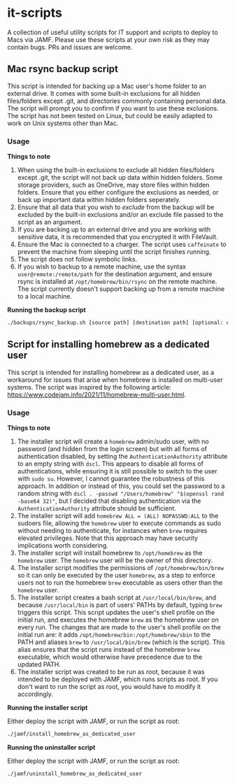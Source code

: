# it-scripts

A collection of useful utility scripts for IT support and scripts to deploy to Macs via JAMF. Please use these scripts at your own risk as they may contain bugs. PRs and issues are welcome.

## Mac rsync backup script

This script is intended for backing up a Mac user's home folder to an external drive. It comes with some built-in exclusions for all hidden files/folders except .git, and directories commonly containing personal data. The script will prompt you to confirm if you want to use these exclusions. The script has not been tested on Linux, but could be easily adapted to work on Unix systems other than Mac.

### Usage

**Things to note**

1. When using the built-in exclusions to exclude all hidden files/folders except .git, the script will not back up data within hidden folders. Some storage providers, such as OneDrive, may store files within hidden folders. Ensure that you either configure the exclusions as needed, or back up important data within hidden folders seperately.
1. Ensure that all data that you wish to *exclude* from the backup will be excluded by the built-in exclusions and/or an exclude file passed to the script as an argument.
1. If you are backing up to an external drive and you are working with sensitive data, it is recommended that you encrypted it with FileVault.
1. Ensure the Mac is connected to a charger. The script uses `caffeinate` to prevent the machine from sleeping until the script finishes running.
1. The script does not follow symbolic links.
1. If you wish to backup to a remote machine, use the syntax `user@remote:/remote/path` for the destination argument, and ensure rsync is installed at `/opt/homebrew/bin/rsync` on the remote machine. The script currently doesn't support backing up from a remote machine to a local machine.

**Running the backup script**

```sh
./backups/rsync_backup.sh [source path] [destination path] [optional: exclude file]
```

## Script for installing homebrew as a dedicated user

This script is intended for installing homebrew as a dedicated user, as a workaround for issues that arise when homebrew is installed on multi-user systems. The script was inspired by the following article: https://www.codejam.info/2021/11/homebrew-multi-user.html.

### Usage

**Things to note**

1. The installer script will create a `homebrew` admin/sudo user, with no password (and hidden from the login screen) but with all forms of authentication disabled, by setting the `AuthenticationAuthority` attribute to an empty string with `dscl`. This appears to disable all forms of authentications, while ensuring it is still possible to switch to the user with `sudo su`. However, I cannot guarantee the robustness of this approach. In addition or instead of this, you could set the password to a random string with `dscl . -passwd "/Users/homebrew" "$(openssl rand -base64 32)"`, but I decided that disabling authentication via the `AuthenticationAuthority` attribute should be sufficient.
1. The installer script will add `homebrew ALL = (ALL) NOPASSWD:ALL` to the sudoers file, allowing the `homebrew` user to execute commands as sudo without needing to authenticate, for instances when `brew` requires elevated privileges. Note that this approach may have security implications worth considering.
1. The installer script will install homebrew to `/opt/homebrew` as the `homebrew` user. The `homebrew` user will be the owner of this directory.
1. The installer script modifies the permissions of `/opt/homebrew/bin/brew` so it can only be executed by the user `homebrew`, as a step to enforce users not to run the homebrew `brew` executable as users other than the `homebrew` user.
1. The installer script creates a bash script at `/usr/local/bin/brew`, and because `/usr/local/bin` is part of users' PATHs by default, typing `brew` triggers this script. This script updates the user's shell profile on the initial run, and executes the homebrew `brew` as the homebrew user on every run. The changes that are made to the user's shell profile on the initial run are: it adds `/opt/homebrew/bin:/opt/homebrew/sbin` to the PATH and aliases `brew` to `/usr/local/bin/brew` (which is the script). This alias ensures that the script runs instead of the homebrew `brew` executable, which would otherwise have precedence due to the updated PATH.
1. The installer script was created to be run as root, because it was intended to be deployed with JAMF, which runs scripts as root. If you don't want to run the script as root, you would have to modify it accordingly.

**Running the installer script**

Either deploy the script with JAMF, or run the script as root:

```sh
./jamf/install_homebrew_as_dedicated_user
```

**Running the uninstaller script**

Either deploy the script with JAMF, or run the script as root:

```sh
./jamf/uninstall_homebrew_as_dedicated_user
```
